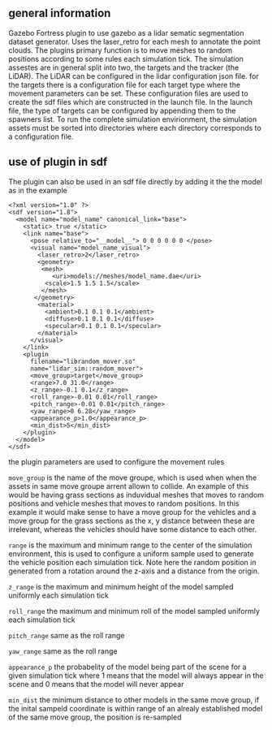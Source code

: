 ## general information 
Gazebo Fortress plugin to use gazebo as a lidar sematic segmentation dataset generator. Uses the laser_retro for each mesh to annotate the point clouds. The plugins primary function is to move meshes to random positions according to some rules each simulation tick.
The simulation assestes are in general split into two, the targets and the tracker (the LiDAR). The LiDAR can be configured in the lidar configuration json file. for the targets there is a configuration file for each target type where the movement parameters can be set. These configuration files are used to create the sdf files which are constructed in the launch file. In the launch file, the type of targets can be configured by appending them to the spawners list. To run the complete simulation envirionment, the simulation assets must be sorted into directories where each directory corresponds to a configuration file.

## use of plugin in sdf
The plugin can also be used in an sdf file directly by adding it the the model as in the example
```
<?xml version="1.0" ?>
<sdf version="1.8">
  <model name="model_name" canonical_link="base">
    <static> true </static>
    <link name="base">
      <pose relative_to="__model__"> 0 0 0 0 0 0 </pose>
      <visual name="model_name_visual">
        <laser_retro>2</laser_retro>
        <geometry>
         <mesh>
            <uri>models://meshes/model_name.dae</uri>
          <scale>1.5 1.5 1.5</scale>
         </mesh>
       </geometry>
        <material>
          <ambient>0.1 0.1 0.1</ambient>
          <diffuse>0.1 0.1 0.1</diffuse>
          <specular>0.1 0.1 0.1</specular>
        </material>
      </visual>
    </link>
    <plugin
      filename="librandom_mover.so"
      name="lidar_sim::random_mover">
      <move_group>target</move_group>
      <range>7.0 31.0</range>
      <z_range>-0.1 0.1</z_range>
      <roll_range>-0.01 0.01</roll_range>
      <pitch_range>-0.01 0.01</pitch_range>
      <yaw_range>0 6.28</yaw_range>
      <appearance_p>1.0</appearance_p>
      <min_dist>5</min_dist>
    </plugin>
  </model>
</sdf>
```
the plugin parameters are used to configure the movement rules

```move_group``` is the name of the move groupe, which is used when when the assets in same move groupe arrent allown to collide. An example of this would be having grass sections as induvidual meshes that moves to random positions and vehicle meshes that moves to random positions. In this example it would make sense to have a move group for the vehicles and a move group for the grass sections as the x, y distance between these are irrelevant, whereas the vehicles should have some distance to each other. 

```range``` is the maximum and minimum range to the center of the simulation environment, this is used to configure a uniform sample used to generate the vehicle position each simulation tick. Note here the random position in generated from a rotation around the z-axis and a distance from the origin. 

```z_range``` is the maximum and minimum height of the model sampled uniformly each simulation tick

```roll_range``` the maximum and minimum roll of the model sampled uniformly each simulation tick 

```pitch_range``` same as the roll range

```yaw_range``` same as the roll range

```appearance_p``` the probabelity of the model being part of the scene for a given simulation tick where 1 means that the model will always appear in the scene and 0 means that the model will never appear

```min_dist``` the minimum distance to other models in the same move group, if the inital sampeld coordinate is within range of an alrealy established model of the same move group, the position is re-sampled
